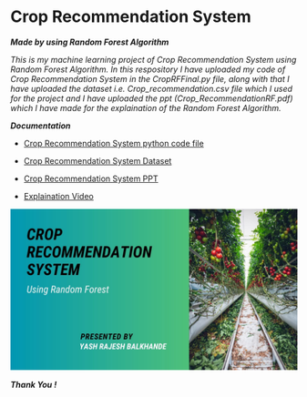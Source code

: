 
# Crop Recommendation System 
***Made by using Random Forest Algorithm***

_This is my machine learning project of Crop Recommendation System using Random Forest Algorithm. In this respository I have uploaded my code of Crop Recommendation System in the CropRFFinal.py file, along with that I have uploaded the dataset i.e. Crop_recommendation.csv file which I used for the project and I have uploaded the ppt (Crop_RecommendationRF.pdf) which I have made for the explaination of the Random Forest Algorithm._

***Documentation***

- [Crop Recommendation System python code file](https://github.com/balkhandeyash/Crop_recommendation_using_Random_Forest/blob/faae2bc20a490fe5662879302feca0e78e9a54b0/CropFRFinal.py)

- [Crop Recommendation System Dataset](https://github.com/balkhandeyash/Crop_recommendation_using_Random_Forest/blob/faae2bc20a490fe5662879302feca0e78e9a54b0/Crop_recommendation.csv)

- [Crop Recommendation System PPT](https://github.com/balkhandeyash/Crop_recommendation_using_Random_Forest/blob/faae2bc20a490fe5662879302feca0e78e9a54b0/Crop%20RecommendationRF.pdf)

- [Explaination Video](https://youtu.be/ragYUGYemjY)



![Photo](https://github.com/balkhandeyash/Crop_recommendation_using_Random_Forest/blob/5c52ea80617776652b33076a10259a411dd7c705/Crop%20Recommendation.jpg)


***Thank You !***

